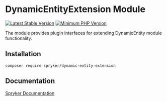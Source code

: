 # DynamicEntityExtension Module
[![Latest Stable Version](https://poser.pugx.org/spryker/dynamic-entity-extension/v/stable.svg)](https://packagist.org/packages/spryker/dynamic-entity-extension)
[![Minimum PHP Version](https://img.shields.io/badge/php-%3E%3D%208.0-8892BF.svg)](https://php.net/)

The module provides plugin interfaces for extending DynamicEntity module functionality.

## Installation

```
composer require spryker/dynamic-entity-extension
```

## Documentation

[Spryker Documentation](https://docs.spryker.com)
